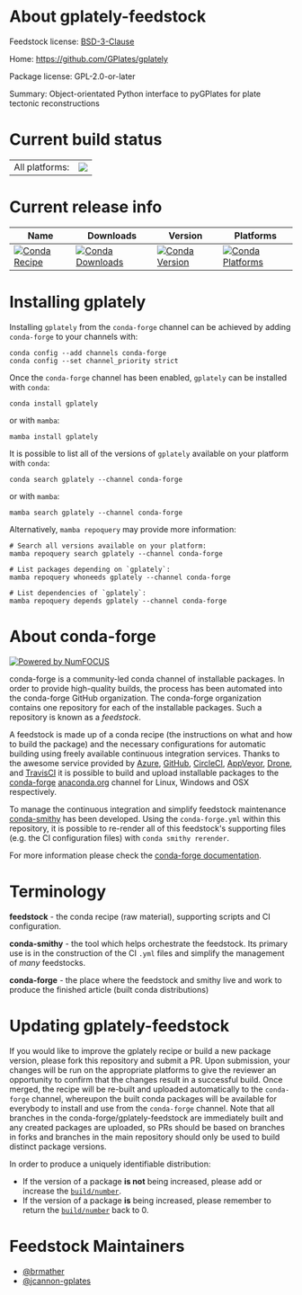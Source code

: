 About gplately-feedstock
========================

Feedstock license: [BSD-3-Clause](https://github.com/conda-forge/gplately-feedstock/blob/main/LICENSE.txt)

Home: https://github.com/GPlates/gplately

Package license: GPL-2.0-or-later

Summary: Object-orientated Python interface to pyGPlates for plate tectonic reconstructions

Current build status
====================


<table><tr><td>All platforms:</td>
    <td>
      <a href="https://dev.azure.com/conda-forge/feedstock-builds/_build/latest?definitionId=18958&branchName=main">
        <img src="https://dev.azure.com/conda-forge/feedstock-builds/_apis/build/status/gplately-feedstock?branchName=main">
      </a>
    </td>
  </tr>
</table>

Current release info
====================

| Name | Downloads | Version | Platforms |
| --- | --- | --- | --- |
| [![Conda Recipe](https://img.shields.io/badge/recipe-gplately-green.svg)](https://anaconda.org/conda-forge/gplately) | [![Conda Downloads](https://img.shields.io/conda/dn/conda-forge/gplately.svg)](https://anaconda.org/conda-forge/gplately) | [![Conda Version](https://img.shields.io/conda/vn/conda-forge/gplately.svg)](https://anaconda.org/conda-forge/gplately) | [![Conda Platforms](https://img.shields.io/conda/pn/conda-forge/gplately.svg)](https://anaconda.org/conda-forge/gplately) |

Installing gplately
===================

Installing `gplately` from the `conda-forge` channel can be achieved by adding `conda-forge` to your channels with:

```
conda config --add channels conda-forge
conda config --set channel_priority strict
```

Once the `conda-forge` channel has been enabled, `gplately` can be installed with `conda`:

```
conda install gplately
```

or with `mamba`:

```
mamba install gplately
```

It is possible to list all of the versions of `gplately` available on your platform with `conda`:

```
conda search gplately --channel conda-forge
```

or with `mamba`:

```
mamba search gplately --channel conda-forge
```

Alternatively, `mamba repoquery` may provide more information:

```
# Search all versions available on your platform:
mamba repoquery search gplately --channel conda-forge

# List packages depending on `gplately`:
mamba repoquery whoneeds gplately --channel conda-forge

# List dependencies of `gplately`:
mamba repoquery depends gplately --channel conda-forge
```


About conda-forge
=================

[![Powered by
NumFOCUS](https://img.shields.io/badge/powered%20by-NumFOCUS-orange.svg?style=flat&colorA=E1523D&colorB=007D8A)](https://numfocus.org)

conda-forge is a community-led conda channel of installable packages.
In order to provide high-quality builds, the process has been automated into the
conda-forge GitHub organization. The conda-forge organization contains one repository
for each of the installable packages. Such a repository is known as a *feedstock*.

A feedstock is made up of a conda recipe (the instructions on what and how to build
the package) and the necessary configurations for automatic building using freely
available continuous integration services. Thanks to the awesome service provided by
[Azure](https://azure.microsoft.com/en-us/services/devops/), [GitHub](https://github.com/),
[CircleCI](https://circleci.com/), [AppVeyor](https://www.appveyor.com/),
[Drone](https://cloud.drone.io/welcome), and [TravisCI](https://travis-ci.com/)
it is possible to build and upload installable packages to the
[conda-forge](https://anaconda.org/conda-forge) [anaconda.org](https://anaconda.org/)
channel for Linux, Windows and OSX respectively.

To manage the continuous integration and simplify feedstock maintenance
[conda-smithy](https://github.com/conda-forge/conda-smithy) has been developed.
Using the ``conda-forge.yml`` within this repository, it is possible to re-render all of
this feedstock's supporting files (e.g. the CI configuration files) with ``conda smithy rerender``.

For more information please check the [conda-forge documentation](https://conda-forge.org/docs/).

Terminology
===========

**feedstock** - the conda recipe (raw material), supporting scripts and CI configuration.

**conda-smithy** - the tool which helps orchestrate the feedstock.
                   Its primary use is in the construction of the CI ``.yml`` files
                   and simplify the management of *many* feedstocks.

**conda-forge** - the place where the feedstock and smithy live and work to
                  produce the finished article (built conda distributions)


Updating gplately-feedstock
===========================

If you would like to improve the gplately recipe or build a new
package version, please fork this repository and submit a PR. Upon submission,
your changes will be run on the appropriate platforms to give the reviewer an
opportunity to confirm that the changes result in a successful build. Once
merged, the recipe will be re-built and uploaded automatically to the
`conda-forge` channel, whereupon the built conda packages will be available for
everybody to install and use from the `conda-forge` channel.
Note that all branches in the conda-forge/gplately-feedstock are
immediately built and any created packages are uploaded, so PRs should be based
on branches in forks and branches in the main repository should only be used to
build distinct package versions.

In order to produce a uniquely identifiable distribution:
 * If the version of a package **is not** being increased, please add or increase
   the [``build/number``](https://docs.conda.io/projects/conda-build/en/latest/resources/define-metadata.html#build-number-and-string).
 * If the version of a package **is** being increased, please remember to return
   the [``build/number``](https://docs.conda.io/projects/conda-build/en/latest/resources/define-metadata.html#build-number-and-string)
   back to 0.

Feedstock Maintainers
=====================

* [@brmather](https://github.com/brmather/)
* [@jcannon-gplates](https://github.com/jcannon-gplates/)


